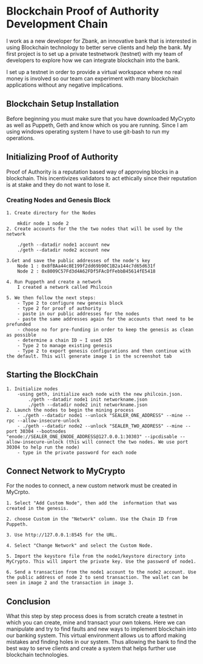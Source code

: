 # Blockchain Proof of Authority Development Chain

I work as a new developer for Zbank, an innovative bank that is interested in using Blockchain technology to better serve clients and help the bank. My first project is to set up a private testnetwork (testnet) with my team of developers to explore how we can integrate blockchain into the bank. 

I set up a testnet in order to provide a virtual workspace where no real money is involved so our team can experiment with many blockchain applications without any negative implications.

## Blockchain Setup Installation 

Before beginning you must make sure that you have downloaded MyCrypto as well as Puppeth, Geth and know which os you are running. Since I am using windows operating system I have to use git-bash to run my operations. 

## Initializing Proof of Authority 

Proof of Authority is a reputation based way of approving blocks in a blockchain. This incentivizes validators to act ethically since their reputation is at stake and they do not want to lose it. 

### Creating Nodes and Genesis Block
    1. Create directory for the Nodes

        mkdir node 1 node 2
    2. Create accounts for the the two nodes that will be used by the network

        ./geth --datadir node1 account new
        ./geth --datadir node2 account new

    3.Get and save the public addresses of the node's key
        Node 1 : 0x8fBAa44c8E199f2dd69b90C1B2a144c7d65d631f
        Node 2 : 0x8009C57Fd3d4A62FDf5FAcDfFebbB45614fE5418

    4. Run Puppeth and create a network 
        I created a network called Philcoin
    
    5. We then follow the next steps:
        - Type 2 to configure new genesis block
        - type 2 for proof of authority 
        - paste in our public addresses for the nodes
        - paste the same addresses again for the accounts that need to be prefunded
        - choose no for pre-funding in order to keep the genesis as clean as possible 
        - determine a chain ID ~ I used 325
        - Type 2 to manage existing genesis
        - Type 2 to export genesis configurations and then continue with the default. This will generate image 1 in the screenshot tab
        
    
## Starting the BlockChain 
    1. Initialize nodes
        -using geth, initialize each node with the new philcoin.json.
            ./geth --datadir node1 init networkname.json
            ./geth --datadir node2 init networkname.json
    2. Launch the nodes to begin the mining process 
        - ./geth --datadir node1 --unlock "SEALER_ONE_ADDRESS" --mine --rpc --allow-insecure-unlock
        - ./geth --datadir node2 --unlock "SEALER_TWO_ADDRESS" --mine --port 30304 --bootnodes "enode://SEALER_ONE_ENODE_ADDRESS@127.0.0.1:30303" --ipcdisable --allow-insecure-unlock (this will connect the two nodes. We use port 30304 to help run the node)
        - type in the private password for each node 

## Connect Network to MyCrypto 
For the nodes to connect, a new custom network must be created in MyCrpto.

    1. Select "Add Custom Node", then add the  information that was created in the genesis.

    2. choose Custom in the "Network" column. Use the Chain ID from Puppeth.

    3. Use http://127.0.0.1:8545 for the URL.

    4. Select "Change Network" and select the Custom Node.

    5. Import the keystore file from the node1/keystore directory into MyCrypto. This will import the private key. Use the password of node1.

    6. Send a transaction from the node1 account to the node2 account. Use the public address of node 2 to send transaction. The wallet can be seen in image 2 and the transaction in image 3. 
    
## Conclusion

What this step by step process does is from scratch create a testnet in which you can create, mine and transact your own tokens. Here we can manipulate and try to find faults and new ways to implement blockchain into our banking system. This virtual environment allows us to afford making mistakes and finding holes in our system. Thus allowing the bank to find the best way to serve clients and create a system that helps further use blockchain technologies.







